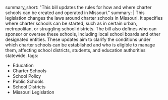 summary_short: "This bill updates the rules for how and where charter schools can be created and operated in Missouri."
summary: |
  This legislation changes the laws around charter schools in Missouri. It specifies where charter schools can be started, such as in certain urban, metropolitan, or struggling school districts. The bill also defines who can sponsor or oversee these schools, including local school boards and other designated entities. These updates aim to clarify the conditions under which charter schools can be established and who is eligible to manage them, affecting school districts, students, and education authorities statewide.
tags:
  - Education
  - Charter Schools
  - School Policy
  - Public Schools
  - School Districts
  - Missouri Legislation
